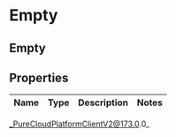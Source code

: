 # Empty

## Empty

## Properties

|Name | Type | Description | Notes|
|------------ | ------------- | ------------- | -------------|



_PureCloudPlatformClientV2@173.0.0_
